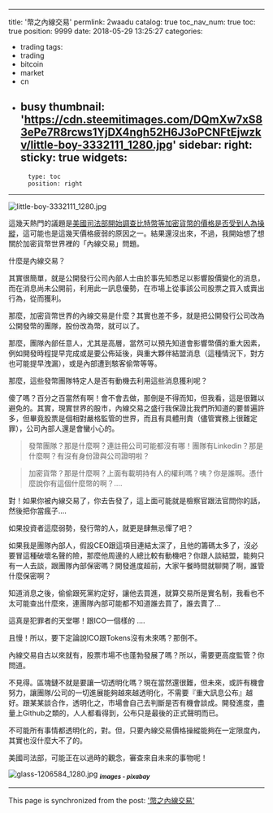 
---
title: '幣之內線交易'
permlink: 2waadu
catalog: true
toc_nav_num: true
toc: true
position: 9999
date: 2018-05-29 13:25:27
categories:
- trading
tags:
- trading
- bitcoin
- market
- cn
- busy
thumbnail: 'https://cdn.steemitimages.com/DQmXw7xS83ePe7R8rcws1YjDX4ngh52H6J3oPCNFtEjwzkv/little-boy-3332111_1280.jpg'
sidebar:
    right:
        sticky: true
widgets:
    -
        type: toc
        position: right
---


![little-boy-3332111_1280.jpg](https://cdn.steemitimages.com/DQmXw7xS83ePe7R8rcws1YjDX4ngh52H6J3oPCNFtEjwzkv/little-boy-3332111_1280.jpg)

這幾天熱門的議題是[美國司法部開始調查比特幣等加密貨幣的價格是否受到人為操縱](https://www.forbes.com/sites/petertchir/2018/05/28/i-would-be-shocked-if-bitcoin-prices-werent-manipulated/#602dd6022be9)，這可能也是這幾天價格疲弱的原因之一。結果還沒出來，不過，我開始想了想關於加密貨幣世界裡的「內線交易」問題。

什麼是內線交易？

其實很簡單，就是公開發行公司內部人士由於事先知悉足以影響股價變化的消息，而在消息尚未公開前，利用此一訊息優勢，在市場上從事該公司股票之買入或賣出行為，從而獲利。

那麼，加密貨幣世界的內線交易是什麼？其實也差不多，就是把公開發行公司改為公開發幣的團隊，股份改為幣，就可以了。

那麼，團隊內部任意人，尤其是高層，當然可以預先知道會影響幣價的重大因素，例如開發時程提早完成或是要公佈延後，與重大夥伴結盟消息（這種情況下，對方也可能提早洩漏），或是內部遭到駭客偷幣等等。

那麼，這些發幣團隊特定人是否有動機去利用這些消息獲利呢？

傻了嗎？百分之百當然有啊！會不會去做，那倒是不得而知，但我看，這是很難以避免的。其實，現實世界的股市，內線交易之盛行我保證比我們所知道的要普遍許多，但畢竟股票是個相對嚴格監管的世界，而且有具體刑責（儘管實務上很難定罪），公司內部人還是會蠻小心的。

>發幣團隊？那是什麼啊？連註冊公司可能都沒有哪！團隊有Linkedin？那是什麼啊？有沒有身份證與公司證明啦？

>加密貨幣？那是什麼啊？上面有載明持有人的權利嗎？咦？你是誰啊。憑什麼說你有這個什麼幣的啊？....

對！如果你被內線交易了，你去告發了，這上面可能就是檢察官跟法官問你的話，然後把你當瘋子....

如果投資者這麼弱勢，發行幣的人，就更是肆無忌憚了吧？

如果我是團隊內部人，假設CEO跟這項目連結太深了，且他的籌碼太多了，沒必要冒這種破壞名聲的險，那麼他周邊的人總比較有動機吧？你跟人談結盟，能夠只有一人去談，跟團隊內部保密嗎？開發進度超前，大家午餐時間就聊開了啊，誰管什麼保密啊？

知道消息之後，偷偷跟死黨約定好，讓他去買進，就算交易所是實名制，我看也不太可能查出什麼來，連團隊內部可能都不知道誰去買了，誰去賣了...

這真是犯罪者的天堂哪！跟ICO一個樣的 ....

且慢！所以，要下定論說ICO跟Tokens沒有未來嗎？那倒不。

內線交易自古以來就有，股票市場不也蓬勃發展了嗎？所以，需要更高度監管？你問道。

不見得。區塊鏈不就是要讓一切透明化嗎？現在當然還很難，但未來，或許有機會努力，讓團隊/公司的一切進展能夠越來越透明化，不需要『重大訊息公布』越好。跟某某談合作，透明化之，市場會自己去判斷是否有機會談成。開發進度，盡量上Github之類的，人人都看得到，公布只是最後的正式聲明而已。

不可能所有事情都透明化的，對。但，只要內線交易價格操縱能夠在一定限度內，其實也沒什麼大不了的。

美國司法部，可能正在以過時的觀念，審查來自未來的事物呢！

![glass-1206584_1280.jpg](https://cdn.steemitimages.com/DQmUewzUaYxEZso9yL5UjvoBQhbW7bPMtuUSsZicD2cRZJB/glass-1206584_1280.jpg)
<sub>***images - pixabay***</sub>

- - -

This page is synchronized from the post: ['幣之內線交易'](https://steemit.com/@deanliu/2waadu)
